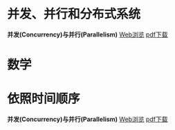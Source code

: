 
# 并发、并行和分布式系统

**并发(Concurrency)与并行(Parallelism)** [Web浏览](https://github.com/QuChunhe/blogs/blob/master/Concurrency_vs_Parallelism.md) [pdf下载](https://github.com/QuChunhe/blogs/raw/master/files/2020-05-25_Concurrency_vs_Parallelism.pdf)

# 数学


# 依照时间顺序

**并发(Concurrency)与并行(Parallelism)** [Web浏览](https://github.com/QuChunhe/blogs/blob/master/Concurrency_vs_Parallelism.md) [pdf下载](https://github.com/QuChunhe/blogs/raw/master/files/2020-05-25_Concurrency_vs_Parallelism.pdf)
